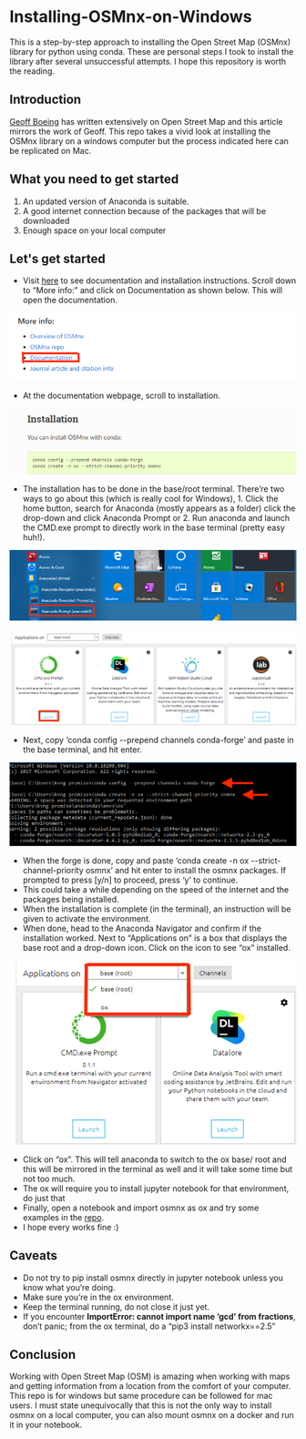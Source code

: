 # Installing-OSMnx-on-Windows
This is a step-by-step approach to installing the Open Street Map (OSMnx) library for python using conda. These are personal steps I took to install the library after several unsuccessful attempts. I hope this repository is worth the reading. 

## Introduction
[Geoff Boeing](https://github.com/gboeing) has written extensively on Open Street Map and this article mirrors the work of Geoff. This repo takes a vivid look at installing the OSMnx library on a windows computer but the process indicated here can be replicated on Mac.

## What you need to get started
1. An updated version of Anaconda is suitable.
2. A good internet connection because of the packages that will be downloaded
3. Enough space on your local computer

## Let's get started
* Visit [here](https://github.com/gboeing/osmnx-examples) to see documentation and installation instructions. Scroll down to “More info:” and click on Documentation as shown below. This will open the documentation.

![image info](./images/Screenshot1.png)

* At the documentation webpage, scroll to installation.

![image info](./images/Screenshot2.png)

* The installation has to be done in the base/root terminal. There’re two ways to go about this (which is really cool for Windows), 1. Click the home button, search for Anaconda (mostly appears as a folder) click the drop-down and click Anaconda Prompt or 2. Run anaconda and launch the CMD.exe prompt to directly work in the base terminal (pretty easy huh!).

![image info](./images/Screenshot3.png)

![image info](./images/Screenshot4.png)

* Next, copy ‘conda config --prepend channels conda-forge’ and paste in the base terminal, and hit enter. 

![image info](./images/Screenshot5.png)

* When the forge is done, copy and paste ‘conda create -n ox --strict-channel-priority osmnx’ and hit enter to install the osmnx packages. If prompted to press [y/n] to proceed, press ‘y’ to continue.
* This could take a while depending on the speed of the internet and the packages being installed.
* When the installation is complete (in the terminal), an instruction will be given to activate the environment.
* When done, head to the Anaconda Navigator and confirm if the installation worked. Next to “Applications on” is a box that displays the base root and a drop-down icon. Click on the icon to see “ox” installed.

![image info](./images/Screenshot6.png)

* Click on “ox”. This will tell anaconda to switch to the ox base/ root and this will be mirrored in the terminal as well and it will take some time but not too much.
* The ox will require you to install jupyter notebook for that environment, do just that
* Finally, open a notebook and import osmnx as ox and try some examples in the [repo](https://geoffboeing.com/2016/11/osmnx-python-street-networks/).
* I hope every works fine :)

## Caveats
* Do not try to pip install osmnx directly in jupyter notebook unless you know what you’re doing.
* Make sure you’re in the ox environment.
* Keep the terminal running, do not close it just yet.
* If you encounter **ImportError: cannot import name ‘gcd’ from fractions**, don’t panic; from the ox terminal, do a “pip3 install networkx==2.5”

## Conclusion
Working with Open Street Map (OSM) is amazing when working with maps and getting information from a location from the comfort of your computer. This repo is for windows but same procedure can be followed for mac users. I must state unequivocally that this is not the only way to install osmnx on a local computer, you can also mount osmnx on a docker and run it in your notebook.
